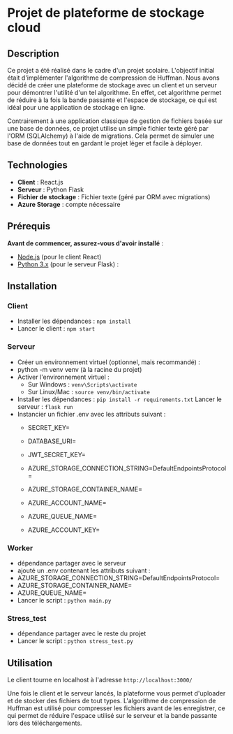 # Projet de plateforme de stockage cloud

## Description
Ce projet a été réalisé dans le cadre d'un projet scolaire. L'objectif initial était d'implémenter l'algorithme de compression de Huffman.
Nous avons décidé de créer une plateforme de stockage avec un client et un serveur pour démontrer l'utilité d'un tel algorithme.
En effet, cet algorithme permet de réduire à la fois la bande passante et l'espace de stockage, ce qui est idéal pour une application de stockage en ligne.

Contrairement à une application classique de gestion de fichiers basée sur une base de données, ce projet utilise un simple fichier texte géré par l'ORM (SQLAlchemy) à l'aide de migrations. Cela permet de simuler une base de données tout en gardant le projet léger et facile à déployer.

## Technologies
- **Client** : React.js
- **Serveur** : Python Flask
- **Fichier de stockage** : Fichier texte (géré par ORM avec migrations)
- **Azure Storage** : compte nécessaire 

## Prérequis
**Avant de commencer, assurez-vous d'avoir installé** :
- [Node.js](https://nodejs.org) (pour le client React)
- [Python 3.x](https://www.python.org/downloads/) (pour le serveur Flask) :

## Installation
### **Client**
- Installer les dépendances : ```npm install```
- Lancer le client : ```npm start```
### **Serveur** 
- Créer un environnement virtuel (optionnel, mais recommandé) :
- python -m venv venv (à la racine du projet)
- Activer l'environnement virtuel : 
  - Sur Windows : ```venv\Scripts\activate```
  - Sur Linux/Mac : ```source venv/bin/activate```
- Installer les dépendances : ```pip install -r requirements.txt```
  Lancer le serveur : ```flask run```
- Instancier un fichier .env avec les attributs suivant : 
  - SECRET_KEY=
  - DATABASE_URI=
  - JWT_SECRET_KEY=

  - AZURE_STORAGE_CONNECTION_STRING=DefaultEndpointsProtocol=
  - AZURE_STORAGE_CONTAINER_NAME=
  - AZURE_ACCOUNT_NAME=
  - AZURE_QUEUE_NAME=
  - AZURE_ACCOUNT_KEY=
### **Worker** 
  - dépendance partager avec le serveur
  - ajouté un .env contenant les attributs suivant : 
  - AZURE_STORAGE_CONNECTION_STRING=DefaultEndpointsProtocol=
  - AZURE_STORAGE_CONTAINER_NAME=
  -  AZURE_QUEUE_NAME=
  -  Lancer le script : ```python main.py```
### **Stress_test** 
  - dépendance partager avec le reste du projet
  - Lancer le script : ``` python stress_test.py ```
  
## Utilisation
Le client tourne en localhost à l'adresse ```http://localhost:3000/```

Une fois le client et le serveur lancés, la plateforme vous permet d'uploader et de stocker des fichiers de tout types.
L'algorithme de compression de Huffman est utilisé pour compresser les fichiers avant de les enregistrer, ce qui permet de réduire l'espace utilisé sur le serveur et la bande passante lors des téléchargements.

